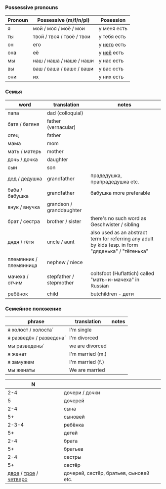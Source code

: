 ### Possessive pronouns

| Pronoun | Possessive (m/f/n/pl) | Posession |
| ------------- | ------------- | ------------- |
| я | мой / моя / моё / мои | у меня есть |
| ты | твой / твоя / твоё / твои| у тебя есть |
| он | его | у [него](https://ru.wiktionary.org/wiki/%D0%BD%D0%B5%D0%B3%D0%BE) есть |
| она | её | у [неё](https://ru.wiktionary.org/wiki/%D0%BD%D0%B5%D1%91) есть |
| мы | наш / наша / наше / наши | у нас есть |
| вы | ваш / ваша / ваше / ваши | у вас есть |
| они | их | у них есть |


### Семья 

| word | translation | notes |
| ------------- | ------------- |  ------------- |
| папа | dad (colloquial) |
| батя / батяня | father (vernacular) |
| отец | father |
| мама | mom |
| мать / матерь | mother |
| дочь / дочка | daughter |
| сын | son |
| дед / дедушка | grandfather | прадедушка, прапрадедушка etc. |
| баба / бабушка | grandfather | бабушка more preferable |
| внук / внучка | grandson / granddaughter |
| брат / сестра | brother / sister | there's no such word as Geschwister / sibling |
| дядя / тётя | uncle / aunt | also used as an abstract term for referring any adult by kids (esp. in form "дяденька" / "тётенька" | 
| племянник / племянница| nephew / niece |
| мачеха / отчим | stepfather / stepmother | coltsfoot (Huflattich) called "мать-и-мачеха" in Russian |
| ребёнок | child | butchildren - дети |

### Семейное положение
| phrase | translation | notes |
| ------------- | ------------- |  ------------- |
| я холост / холоста́ | I'm single |
| я разведён / разведена́ | I'm divorced |
| мы разведены́ | we are divorced |
| я женат | I'm married (m.) | 
| я замужем | I'm married (f.) | 
| мы женаты | We are married |


| N |  |
| ------------- | ------------- | 
| 2-4 | дочери / дочки |
| 5 | дочерей |
| 2-4 | cына |
| 5+ | сыновей | 
| 2-3-4 | ребёнка |
| 5+ | детей |
| 2-4 | брата |
| 5+ | братьев |
| 2-4 | сестры |
| 5+ | сестёр |
| [двое](https://en.wiktionary.org/wiki/%D0%B4%D0%B2%D0%BE%D0%B5) / [трое](https://en.wiktionary.org/wiki/%D1%82%D1%80%D0%BE%D0%B5) / [четверо](https://en.wiktionary.org/wiki/%D1%87%D0%B5%D1%82%D0%B2%D0%B5%D1%80%D0%BE) | дочерей, сестёр, братьев, сыновей etc.
